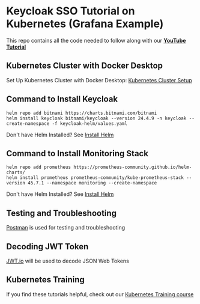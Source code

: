 # Keycloak SSO Tutorial on Kubernetes (Grafana Example)

This repo contains all the code needed to follow along with our **[YouTube Tutorial](https://link-here)**

## Kubernetes Cluster with Docker Desktop

Set Up Kubernetes Cluster with Docker Desktop: [Kubernetes Cluster Setup](https://kubernetestraining.io/blog/set-up-a-local-kubernetes-cluster-with-docker-desktop)

## Command to Install Keycloak

```
helm repo add bitnami https://charts.bitnami.com/bitnami
helm install keycloak bitnami/keycloak --version 24.4.9 -n keycloak --create-namespace -f keycloak-helm/values.yaml
```

Don't have Helm Installed? See [Install Helm](https://kubernetestraining.io/blog/installing-helm-on-mac-and-windows)

## Command to Install Monitoring Stack

```
helm repo add prometheus https://prometheus-community.github.io/helm-charts/
helm install prometheus prometheus-community/kube-prometheus-stack --version 45.7.1 --namespace monitoring --create-namespace
```

Don't have Helm Installed? See [Install Helm](https://kubernetestraining.io/blog/installing-helm-on-mac-and-windows)

## Testing and Troubleshooting

[Postman](https://www.postman.com/downloads/) is used for testing and troubleshooting

## Decoding JWT Token

[JWT.io](https://jwt.io/) will be used to decode JSON Web Tokens


## Kubernetes Training

If you find these tutorials helpful, check out our [Kubernetes Training course](https://kubernetestraining.io/)
